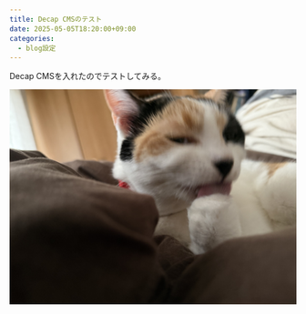 ```yaml
---
title: Decap CMSのテスト
date: 2025-05-05T18:20:00+09:00
categories:
  - blog設定
---
```

Decap CMSを入れたのでテストしてみる。



![関係のないねこの写真です](/images/img_2166.jpeg)
